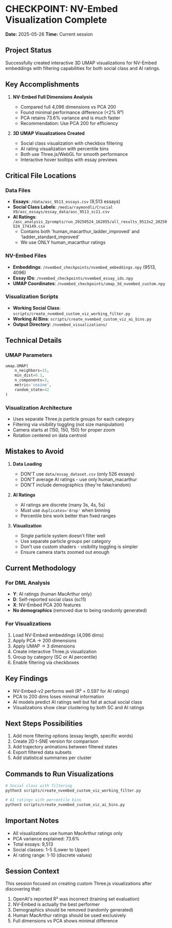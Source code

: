 # CHECKPOINT: NV-Embed Visualization Complete
**Date:** 2025-05-26
**Time:** Current session

## Project Status
Successfully created interactive 3D UMAP visualizations for NV-Embed embeddings with filtering capabilities for both social class and AI ratings.

## Key Accomplishments
1. **NV-Embed Full Dimensions Analysis**
   - Compared full 4,096 dimensions vs PCA 200
   - Found minimal performance difference (<2% R²)
   - PCA retains 73.6% variance and is much faster
   - Recommendation: Use PCA 200 for efficiency

2. **3D UMAP Visualizations Created**
   - Social class visualization with checkbox filtering
   - AI rating visualization with percentile bins
   - Both use Three.js/WebGL for smooth performance
   - Interactive hover tooltips with essay previews

## Critical File Locations

### Data Files
- **Essays**: `/data/asc_9513_essays.csv` (9,513 essays)
- **Social Class Labels**: `/media/raymondli/Crucial X9/asc_essays/essay_data/asc_9513_sc11.csv`
- **AI Ratings**: `/asc_analysis_2prompts/run_20250524_162055/all_results_9513x2_20250524_174149.csv`
  - Contains both 'human_macarthur_ladder_improved' and 'ladder_standard_improved'
  - We use ONLY human_macarthur ratings

### NV-Embed Files
- **Embeddings**: `/nvembed_checkpoints/nvembed_embeddings.npy` (9513, 4096)
- **Essay IDs**: `/nvembed_checkpoints/nvembed_essay_ids.npy`
- **UMAP Coordinates**: `/nvembed_checkpoints/umap_3d_nvembed_custom.npy`

### Visualization Scripts
- **Working Social Class**: `scripts/create_nvembed_custom_viz_working_filter.py`
- **Working AI Bins**: `scripts/create_nvembed_custom_viz_ai_bins.py`
- **Output Directory**: `/nvembed_visualizations/`

## Technical Details

### UMAP Parameters
```python
umap.UMAP(
    n_neighbors=15,
    min_dist=0.1,
    n_components=3,
    metric='cosine',
    random_state=42
)
```

### Visualization Architecture
- Uses separate Three.js particle groups for each category
- Filtering via visibility toggling (not size manipulation)
- Camera starts at (150, 150, 150) for proper zoom
- Rotation centered on data centroid

## Mistakes to Avoid

1. **Data Loading**
   - DON'T use `data/essay_dataset.csv` (only 526 essays)
   - DON'T average AI ratings - use only human_macarthur
   - DON'T include demographics (they're fake/random)

2. **AI Ratings**
   - AI ratings are discrete (many 3s, 4s, 5s)
   - Must use `duplicates='drop'` when binning
   - Percentile bins work better than fixed ranges

3. **Visualization**
   - Single particle system doesn't filter well
   - Use separate particle groups per category
   - Don't use custom shaders - visibility toggling is simpler
   - Ensure camera starts zoomed out enough

## Current Methodology

### For DML Analysis
- **Y**: AI ratings (human MacArthur only)
- **D**: Self-reported social class (sc11)
- **X**: NV-Embed PCA 200 features
- **No demographics** (removed due to being randomly generated)

### For Visualizations
1. Load NV-Embed embeddings (4,096 dims)
2. Apply PCA → 200 dimensions
3. Apply UMAP → 3 dimensions
4. Create interactive Three.js visualization
5. Group by category (SC or AI percentile)
6. Enable filtering via checkboxes

## Key Findings
- NV-Embed-v2 performs well (R² = 0.597 for AI ratings)
- PCA to 200 dims loses minimal information
- AI models predict AI ratings well but fail at actual social class
- Visualizations show clear clustering by both SC and AI ratings

## Next Steps Possibilities
1. Add more filtering options (essay length, specific words)
2. Create 2D t-SNE version for comparison
3. Add trajectory animations between filtered states
4. Export filtered data subsets
5. Add statistical summaries per cluster

## Commands to Run Visualizations
```bash
# Social class with filtering
python3 scripts/create_nvembed_custom_viz_working_filter.py

# AI ratings with percentile bins  
python3 scripts/create_nvembed_custom_viz_ai_bins.py
```

## Important Notes
- All visualizations use human MacArthur ratings only
- PCA variance explained: 73.6%
- Total essays: 9,513
- Social classes: 1-5 (Lower to Upper)
- AI rating range: 1-10 (discrete values)

## Session Context
This session focused on creating custom Three.js visualizations after discovering that:
1. OpenAI's reported R² was incorrect (training set evaluation)
2. NV-Embed is actually the best performer
3. Demographics should be removed (randomly generated)
4. Human MacArthur ratings should be used exclusively
5. Full dimensions vs PCA shows minimal difference